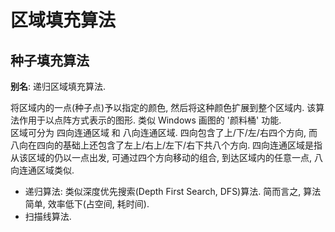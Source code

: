 # 区域填充算法

## 种子填充算法

**别名**: 递归区域填充算法.

将区域内的一点(种子点)予以指定的颜色, 然后将这种颜色扩展到整个区域内. 该算法作用于以点阵方式表示的图形. 类似 Windows 画图的 '颜料桶' 功能.  
区域可分为 四向连通区域 和 八向连通区域. 四向包含了上/下/左/右四个方向, 而八向在四向的基础上还包含了左上/右上/左下/右下共八个方向. 四向连通区域是指从该区域的仍以一点出发, 可通过四个方向移动的组合, 到达区域内的任意一点, 八向连通区域类似.

- 递归算法: 类似深度优先搜索(Depth First Search, DFS)算法. 简而言之, 算法简单, 效率低下(占空间, 耗时间).
- 扫描线算法.
